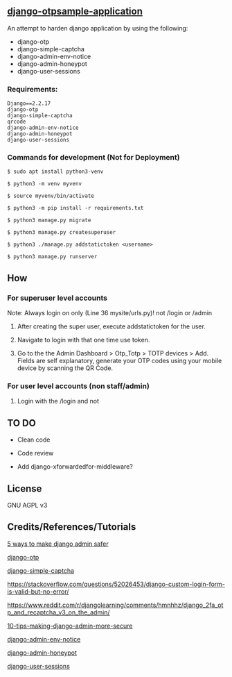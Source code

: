 ## [django-otpsample-application](https://github.com/gr01d/django-otpsample-application)
An attempt to harden django application by using the following:
* django-otp
* django-simple-captcha
* django-admin-env-notice
* django-admin-honeypot
* django-user-sessions

### Requirements:
```
Django==2.2.17
django-otp
django-simple-captcha
qrcode
django-admin-env-notice
django-admin-honeypot
django-user-sessions
```

### Commands for development (Not for Deployment)
```
$ sudo apt install python3-venv

$ python3 -m venv myvenv

$ source myvenv/bin/activate

$ python3 -m pip install -r requirements.txt

$ python3 manage.py migrate

$ python3 manage.py createsuperuser

$ python3 ./manage.py addstatictoken <username>

$ python3 manage.py runserver
```

## How

### For superuser level accounts

Note: Always login on <your-secret-admin-url> only (Line 36 mysite/urls.py)! not /login or /admin

1. After creating the super user, execute addstatictoken for the user.

2. Navigate to <your-secret-admin-url>  login with that one time use token.

3. Go to the the Admin Dashboard > Otp_Totp > TOTP devices > Add. Fields are self explanatory, generate your OTP codes using your mobile device by scanning the QR Code.

### For user level accounts (non staff/admin)

1. Login with the /login and not <your-secret-admin-url>

## TO DO

- Clean code

- Code review

- Add django-xforwardedfor-middleware?

## License

GNU AGPL v3

## Credits/References/Tutorials

[5 ways to make django admin safer](https://hackernoon.com/5-ways-to-make-django-admin-safer-eb7753698ac8)

[django-otp](https://github.com/django-otp/django-otp)

[django-simple-captcha](https://github.com/mbi/django-simple-captcha)

https://stackoverflow.com/questions/52026453/django-custom-login-form-is-valid-but-no-error/

https://www.reddit.com/r/djangolearning/comments/hmnhhz/django_2fa_otp_and_recaptcha_v3_on_the_admin/

[10-tips-making-django-admin-more-secure](https://opensource.com/article/18/1/10-tips-making-django-admin-more-secure)

[django-admin-env-notice](https://github.com/dizballanze/django-admin-env-notice)

[django-admin-honeypot](https://github.com/dmpayton/django-admin-honeypot)

[django-user-sessions](https://github.com/jazzband/django-user-sessions)
